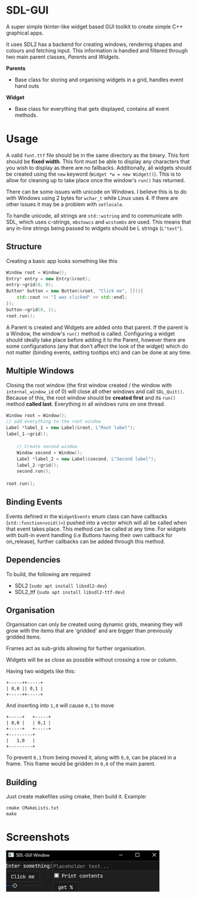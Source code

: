 # SDL-GUI

A super simple tkinter-like widget based GUI toolkit to create simple C++ graphical apps.

It uses SDL2 has a backend for creating windows, rendering shapes and colours and fetching input. This information is handled and filtered through two main parent classes, *Parents* and *Widgets*.

**Parents**

- Base class for storing and organising widgets in a grid, handles event hand outs

**Widget**

- Base class for everything that gets displayed, contains all event methods.

# Usage

A valid `font.ttf` file should be in the same directory as the binary. This font should be **fixed width**. This font must be able to display any characters that you wish to display as there are no fallbacks.
Additionally, all widgets should be created using the `new` keyword (`Widget *w = new Widget()`). This is to allow for cleaning up to take place once the window's `run()` has returned.

There can be some issues with unicode on Windows. I believe this is to do with Windows using 2 bytes for `wchar_t` while Linux uses 4. If there are other issues it may be a problem with `setlocale`.

To handle unicode, all strings are `std::wstring` and to communicate with SDL, which uses c-strings, `mbstowcs` and `wcstombs` are used. This means that any in-line strings being passed to widgets should be L strings (`L"text"`).

## Structure

Creating a basic app looks something like this

```c++
Window root = Window();
Entry* entry = new Entry(&root);
entry->grid(0, 0);
Button* button = new Button(&root, "Click me", [](){
	std::cout << "I was clicked" << std::endl;
});
button->grid(0, 1);
root.run();
```

A Parent is created and Widgets are added onto that parent. If the parent is a Window, the window's `run()` method is called. Configuring a widget should ideally take place before adding it to the Parent, however there are some configurations (any that don't affect the look of the widget) which do not matter (binding events, setting tooltips etc) and can be done at any time.


## Multiple Windows

Closing the root window (the first window created / the window with `internal_window_id` of 0) will close all other windows and call `SDL_Quit()`. Because of this, the root window should be **created first** and its `run()` method **called last**. Everything in all windows runs on one thread.

```c++
Window root = Window();
// add everything to the root window
Label *label_1 = new Label(&root, L"Root label");
label_1->grid();

	// Create second window
	Window second = Window();
	Label *label_2 = new Label(&second, L"Second label");
	label_2->grid();
	second.run();

root.run();
```

## Binding Events

Events defined in the `WidgetEvents` enum class can have callbacks (`std::function<void()>`) pushed into a vector which will all be called when that event takes place. This method can be called at any time. For widgets with built-in event handling (i.e Buttons having their own callback for on_release), further callbacks can be added through this method.

## Dependencies

To build, the following are required

- SDL2 (`sudo apt install libsdl2-dev`)
- SDL2_ttf (`sudo apt install libsdl2-ttf-dev`)

## Organisation

Organisation can only be created using dynamic grids, meaning they will grow with the items that are 'gridded' and are bigger than previously gridded items.

Frames act as sub-grids allowing for further organisation.

Widgets will be as close as possible without crossing a row or column.

Having two widgets like this:
```
+-----++-----+
| 0,0 || 0,1 |
+-----++-----+
```

And inserting into `1,0` will cause `0,1` to move

```
+-----+   +-----+
| 0,0 |   | 0,1 |
+-----+   +-----+
+---------+
|   1,0   |
+---------+
```

To prevent `0,1` from being moved it, along with `0,0`, can be placed in a frame. This frame would be gridden in `0,0` of the main parent.

## Building

Just create makefiles using cmake, then build it. Example:
```
cmake CMakeLists.txt
make
```

# Screenshots

![](./screenshot.png)
